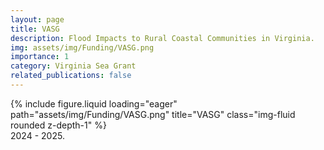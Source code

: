 ```yaml
---
layout: page
title: VASG
description: Flood Impacts to Rural Coastal Communities in Virginia.
img: assets/img/Funding/VASG.png
importance: 1
category: Virginia Sea Grant
related_publications: false
---
```


<div class="row">
    <div class="col-sm mt-3 mt-md-0">
        {% include figure.liquid loading="eager" path="assets/img/Funding/VASG.png"
        title="VASG" class="img-fluid rounded z-depth-1" %}
    </div>
</div>
<div class="caption">
    2024 - 2025.
</div>